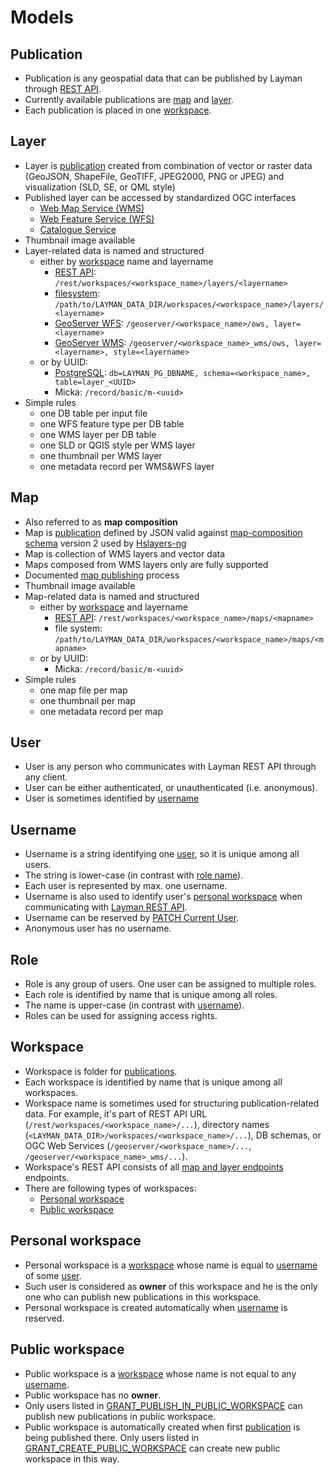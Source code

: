 # Models

## Publication
- Publication is any geospatial data that can be published by Layman through [REST API](rest.md).
- Currently available publications are [map](#map) and [layer](#layer). 
- Each publication is placed in one [workspace](#workspace). 

## Layer
- Layer is [publication](#publication) created from combination of vector or raster data (GeoJSON, ShapeFile, GeoTIFF, JPEG2000, PNG or JPEG) and visualization (SLD, SE, or QML style)
- Published layer can be accessed by standardized OGC interfaces
  - [Web Map Service (WMS)](https://www.opengeospatial.org/standards/wms)
  - [Web Feature Service (WFS)](https://www.opengeospatial.org/standards/wfs)
  - [Catalogue Service](https://www.opengeospatial.org/standards/cat)
- Thumbnail image available
- Layer-related data is named and structured 
  - either by [workspace](#workspace) name and layername
      - [REST API](rest.md): `/rest/workspaces/<workspace_name>/layers/<layername>` 
      - [filesystem](data-storage.md#filesystem): `/path/to/LAYMAN_DATA_DIR/workspaces/<workspace_name>/layers/<layername>` 
      - [GeoServer WFS](data-storage.md#geoserver): `/geoserver/<workspace_name>/ows, layer=<layername>`
      - [GeoServer WMS](data-storage.md#geoserver): `/geoserver/<workspace_name>_wms/ows, layer=<layername>, style=<layername>`
  - or by UUID:
      - [PostgreSQL](data-storage.md#postgresql): `db=LAYMAN_PG_DBNAME, schema=<workspace_name>, table=layer_<UUID>` 
      - Micka: `/record/basic/m-<uuid>`
- Simple rules
  - one DB table per input file
  - one WFS feature type per DB table
  - one WMS layer per DB table
  - one SLD or QGIS style per WMS layer
  - one thumbnail per WMS layer
  - one metadata record per WMS&WFS layer
  
## Map
- Also referred to as **map composition**
- Map is [publication](#publication) defined by JSON valid against [map-composition schema](https://github.com/hslayers/map-compositions) version 2 used by [Hslayers-ng](https://github.com/hslayers/hslayers-ng)
- Map is collection of WMS layers and vector data
- Maps composed from WMS layers only are fully supported
- Documented [map publishing](publish-map.md) process 
- Thumbnail image available
- Map-related data is named and structured
  - either by [workspace](#workspace) and layername
      - [REST API](rest.md): `/rest/workspaces/<workspace_name>/maps/<mapname>` 
      - file system: `/path/to/LAYMAN_DATA_DIR/workspaces/<workspace_name>/maps/<mapname>` 
  - or by UUID:
      - Micka: `/record/basic/m-<uuid>`
- Simple rules
  - one map file per map
  - one thumbnail per map
  - one metadata record per map

## User
- User is any person who communicates with Layman REST API through any client.
- User can be either authenticated, or unauthenticated (i.e. anonymous).
- User is sometimes identified by [username](#username)

## Username
- Username is a string identifying one [user](#user), so it is unique among all users.
- The string is lower-case (in contrast with [role name](#role)).
- Each user is represented by max. one username.
- Username is also used to identify user's [personal workspace](#personal-workspace) when communicating with [Layman REST API](rest.md).
- Username can be reserved by [PATCH Current User](rest.md#patch-current-user).
- Anonymous user has no username.

## Role
- Role is any group of users. One user can be assigned to multiple roles.
- Each role is identified by name that is unique among all roles.
- The name is upper-case (in contrast with [username](#username)).
- Roles can be used for assigning access rights.

## Workspace
- Workspace is folder for [publications](#publication).
- Each workspace is identified by name that is unique among all workspaces.
- Workspace name is sometimes used for structuring publication-related data. For example, it's part of REST API URL (`/rest/workspaces/<workspace_name>/...`), directory names (`<LAYMAN_DATA_DIR>/workspaces/<workspace_name>/...`), DB schemas, or OGC Web Services (`/geoserver/<workspace_name>/...`, `/geoserver/<workspace_name>_wms/...`).
- Workspace's REST API consists of all [map and layer endpoints](rest.md) endpoints.
- There are following types of workspaces:
   - [Personal workspace](#personal-workspace)
   - [Public workspace](#public-workspace)

## Personal workspace
- Personal workspace is a [workspace](#workspace) whose name is equal to [username](#username) of some [user](#user).
- Such user is considered as **owner** of this workspace and he is the only one who can publish new publications in this workspace.
- Personal workspace is created automatically when [username](#username) is reserved.

## Public workspace
- Public workspace is a [workspace](#workspace) whose name is not equal to any [username](#username).
- Public workspace has no **owner**.
- Only users listed in [GRANT_PUBLISH_IN_PUBLIC_WORKSPACE](env-settings.md#GRANT_PUBLISH_IN_PUBLIC_WORKSPACE) can publish new publications in public workspace.
- Public workspace is automatically created when first [publication](#publication) is being published there. Only users listed in [GRANT_CREATE_PUBLIC_WORKSPACE](env-settings.md#GRANT_CREATE_PUBLIC_WORKSPACE) can create new public workspace in this way.
